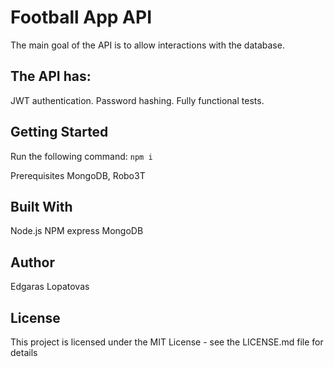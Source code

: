 # Football App API
The main goal of the API is to allow interactions with the database.
## The API has:
JWT authentication.
Password hashing.
Fully functional tests.
## Getting Started
Run the following command:
`npm i`

Prerequisites
MongoDB, Robo3T
## Built With
Node.js
NPM
express
MongoDB

## Author
Edgaras Lopatovas

## License
This project is licensed under the MIT License - see the LICENSE.md file for details
